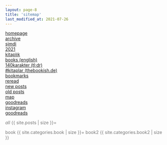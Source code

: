 ```yaml
---
layout: page-8
title: 'sitemap'
last_modified_at: 2021-07-26
---
```


[homepage](/ "thebookish.de")  
[archive](archive.html)  
[şimdi](/now.html)  
[2021](/2021.html)  
[kitaplık](/bookshelf.html)  
[books (english)](/books.html)  
[140karakter (tl;dr)](/summary.html)   
[#kitaplar (thebookish.de)](/posts.html)  
[bookmarks](/bookmarks.html)  
[reread](/reread.html)  
[new posts](/new.html)   
[old posts](/old.html)  
[<i class="far fa-map"></i> map](/map.html)  
[goodreads](/goodreads.html)  
[<i class="fab fa-instagram"></i> instagram](https://www.instagram.com/thebookish.de/)  
[<i class="fab fa-goodreads-g"></i> goodreads](https://www.goodreads.com/thebookishde/)   

<!--# all posts-->
<span style="color: #777;"><i>all </i>{{ site.posts | size }}=</span> 
<!--# posts in one category-->
<span style="color: #777;">book {{ site.categories.book | size }}+</span>
<span style="color: #777;">book2 {{ site.categories.book2 | size }}</span>
